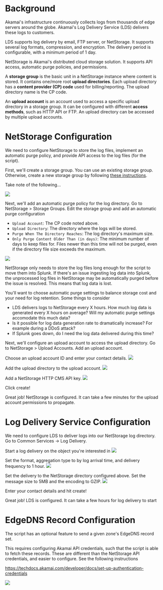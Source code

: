 
Background
==========

Akamai's infrastructure continuously collects logs from thousands of edge servers around the globe. Akamai's 
Log Delivery Service (LDS) delivers these logs to customers.

LDS supports log delivery by email, FTP server, or NetStorage. It supports several log formats, compression, and 
encryption. The delivery period is configurable, with a minimum period of 1 day. 

NetStorage is Akamai's distributed cloud storage solution. It supports API access, automatic purge policies, 
and permissions.

A **storage group** is the basic unit in a NetStorage instance where content is stored. It contains one/more root
**upload directories**. Each upload directory has a **content provider (CP) code** used for billing/reporting. The
upload directory name is the CP code.

An **upload account** is an account used to access a specific upload directory in a storage group. It can be configured
with different **access methods**, such as HTTP API or FTP. An upload directory can be accessed by multiple upload 
accounts.


NetStorage Configuration
========================

We need to configure NetStorage to store the log files, implement an automatic purge policy, and provide API access
to the log files (for the script). 

First, we'll create a storage group. You can use an existing storage group. Otherwise, create a new storage group 
by following [these instructions](https://techdocs.akamai.com/netstorage/docs/create-a-storage-group).

Take note of the following...

![](./images/ns_storage_group.jpg)

Next, we'll add an automatic purge policy for the log directory. Go to NetStorage > Storage Groups. Edit the storage 
group and add an automatic purge configuration
- `Upload Account`: The CP code noted above.
- `Upload Directory`: The directory where the logs will be stored.
- `Purge When The Directory Reaches`: The log directory's maximum size. 
- `Only Purge Content Older Than (in days)`: The minimum number of days to keep files for. Files newer than this 
    time will not be purged, even if the directory file size exceeds the maximum.

![](./images/ns_auto_purge.jpg)

NetStorage only needs to store the log files long enough for the script to move them into Splunk. If there's an issue 
ingesting log data into Splunk, the unprocessed log files in NetStorage may be automatically purged before the issue is 
resolved. This means that log data is lost. 

You'll want to choose automatic purge settings to balance storage cost and your need for log retention. Some things to 
consider
- LDS delivers logs to NetStorage every X hours. How much log data is generated every X hours on average? Will my
  automatic purge settings accomodate this much data?
- Is it possible for log data generation rate to dramatically increase? For example during a DDoS attack?
- If Splunk goes down, do I need the log data delivered during this time? 

Next, we'll configure an upload account to access the upload directory. Go to NetStorage > Upload Accounts. Add an
upload account. 

Choose an upload account ID and enter your contact details.
![](./images/ns_upload_1.jpg)

Add the upload directory to the upload account.
![](./images/ns_upload_2.jpg)

Add a NetStorage HTTP CMS API key.
![](./images/ns_upload_3.jpg)

Click create!

Great job! NetStorage is configured. It can take a few minutes for the upload account permissions to propagate.

Log Delivery Service Configuration
==================================

We need to configure LDS to deliver logs into our NetStorage log directory. Go to 
Common Services -> Log Delivery.

Start a log delivery on the object you're interested in
![](./images/lds_start.jpg)

Set the format, aggregation type to by log arrival time, and delivery frequency to 1 hour.
![](./images/lds_1.jpg)

Set the delivery to the NetStorage directory configured above. Set the message size to 5MB and the encoding to GZIP.
![](./images/lds_2.jpg)

Enter your contact details and hit create!


Great job! LDS is configured. It can take a few hours for log delivery to start


EdgeDNS Record Configuration
============================

The script has an optional feature to send a given zone's EdgeDNS record set.

This requires configuring Akamai API credentials, such that the script is able to fetch these records. These are 
different than the NetStorage API credentials, and easier to configure. See the following instructions

https://techdocs.akamai.com/developer/docs/set-up-authentication-credentials

![](./images/api_cred.jpg)